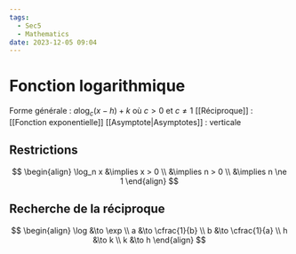 ```yaml
---
tags:
  - Sec5
  - Mathematics
date: 2023-12-05 09:04
---
```


# Fonction logarithmique

Forme générale : $a\log_c (x - h) + k$ où $c > 0$ et $c \ne 1$
[[Réciproque]] : [[Fonction exponentielle]]
[[Asymptote|Asymptotes]] : verticale

## Restrictions

$$
\begin{align}
\log_n x &\implies x > 0 \\
&\implies n > 0 \\
&\implies n \ne 1
\end{align}
$$

## Recherche de la réciproque

$$
\begin{align}
\log &\to \exp \\
a &\to \cfrac{1}{b} \\
b &\to \cfrac{1}{a} \\
h &\to k \\
k &\to h
\end{align}
$$